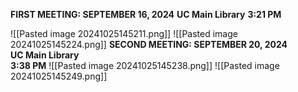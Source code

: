 **FIRST MEETING: SEPTEMBER 16, 2024**
**UC Main Library**
**3:21 PM**

![[Pasted image 20241025145211.png]]
![[Pasted image 20241025145224.png]]
**SECOND MEETING: SEPTEMBER 20, 2024  
UC Main Library  
3:38 PM**
![[Pasted image 20241025145238.png]]
![[Pasted image 20241025145249.png]]